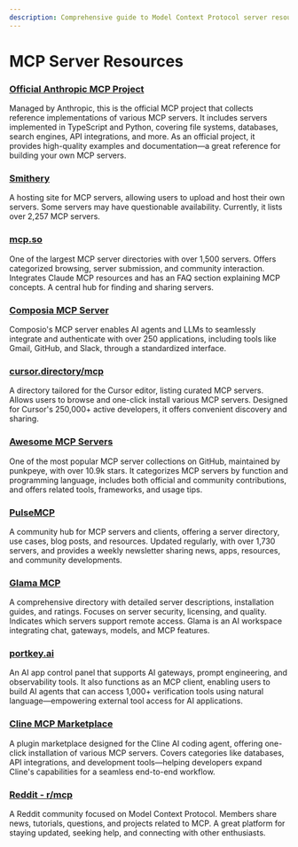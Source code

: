 ```yaml
---
description: Comprehensive guide to Model Context Protocol server resources and integration patterns for AI development tools.
---
```


# MCP Server Resources

### [Official Anthropic MCP Project](https://github.com/modelcontextprotocol/servers)
Managed by Anthropic, this is the official MCP project that collects reference implementations of various MCP servers. It includes servers implemented in TypeScript and Python, covering file systems, databases, search engines, API integrations, and more. As an official project, it provides high-quality examples and documentation—a great reference for building your own MCP servers.

### [Smithery](https://smithery.ai/)
A hosting site for MCP servers, allowing users to upload and host their own servers. Some servers may have questionable availability. Currently, it lists over 2,257 MCP servers.

### [mcp.so](https://mcp.so/)
One of the largest MCP server directories with over 1,500 servers. Offers categorized browsing, server submission, and community interaction. Integrates Claude MCP resources and has an FAQ section explaining MCP concepts. A central hub for finding and sharing servers.

### [Composia MCP Server](https://mcp.composio.dev/)
​Composio's MCP server enables AI agents and LLMs to seamlessly integrate and authenticate with over 250 applications, including tools like Gmail, GitHub, and Slack, through a standardized interface. ​

### [cursor.directory/mcp](https://cursor.directory/mcp)
A directory tailored for the Cursor editor, listing curated MCP servers. Allows users to browse and one-click install various MCP servers. Designed for Cursor's 250,000+ active developers, it offers convenient discovery and sharing.

### [Awesome MCP Servers](https://github.com/punkpeye/awesome-mcp-servers)
One of the most popular MCP server collections on GitHub, maintained by punkpeye, with over 10.9k stars. It categorizes MCP servers by function and programming language, includes both official and community contributions, and offers related tools, frameworks, and usage tips.

### [PulseMCP](https://www.pulsemcp.com/)
A community hub for MCP servers and clients, offering a server directory, use cases, blog posts, and resources. Updated regularly, with over 1,730 servers, and provides a weekly newsletter sharing news, apps, resources, and community developments.

### [Glama MCP](https://glama.ai/mcp/servers)
A comprehensive directory with detailed server descriptions, installation guides, and ratings. Focuses on server security, licensing, and quality. Indicates which servers support remote access. Glama is an AI workspace integrating chat, gateways, models, and MCP features.

### [portkey.ai](https://portkey.ai/)
An AI app control panel that supports AI gateways, prompt engineering, and observability tools. It also functions as an MCP client, enabling users to build AI agents that can access 1,000+ verification tools using natural language—empowering external tool access for AI applications.

### [Cline MCP Marketplace](https://cline.bot/mcp-marketplace)
A plugin marketplace designed for the Cline AI coding agent, offering one-click installation of various MCP servers. Covers categories like databases, API integrations, and development tools—helping developers expand Cline's capabilities for a seamless end-to-end workflow.

### [Reddit - r/mcp](https://www.reddit.com/r/mcp/)
A Reddit community focused on Model Context Protocol. Members share news, tutorials, questions, and projects related to MCP. A great platform for staying updated, seeking help, and connecting with other enthusiasts.